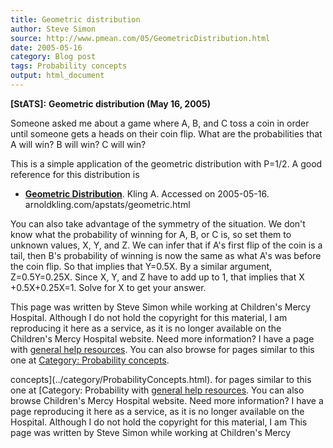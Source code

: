 ```yaml
---
title: Geometric distribution
author: Steve Simon
source: http://www.pmean.com/05/GeometricDistribution.html
date: 2005-05-16
category: Blog post
tags: Probability concepts
output: html_document
---
```

**[StATS]:** **Geometric distribution (May 16,
2005)**

Someone asked me about a game where A, B, and C toss a coin in order
until someone gets a heads on their coin flip. What are the
probabilities that A will win? B will win? C will win?

This is a simple application of the geometric distribution with P=1/2. A
good reference for this distribution is

-   **[Geometric
    Distribution](http://arnoldkling.com/apstats/geometric.html%20)**.
    Kling A. Accessed on 2005-05-16.
    arnoldkling.com/apstats/geometric.html

You can also take advantage of the symmetry of the situation. We don\'t
know what the probability of winning for A, B, or C is, so set them to
unknown values, X, Y, and Z. We can infer that if A\'s first flip of the
coin is a tail, then B\'s probability of winning is now the same as what
A\'s was before the coin flip. So that implies that Y=0.5X. By a similar
argument, Z=0.5Y=0.25X. Since X, Y, and Z have to add up to 1, that
implies that X +0.5X+0.25X=1. Solve for X to get your answer.

This page was written by Steve Simon while working at Children\'s Mercy
Hospital. Although I do not hold the copyright for this material, I am
reproducing it here as a service, as it is no longer available on the
Children\'s Mercy Hospital website. Need more information? I have a page
with [general help resources](../GeneralHelp.html). You can also browse
for pages similar to this one at [Category: Probability
concepts](../category/ProbabilityConcepts.html).
<!---More--->
concepts](../category/ProbabilityConcepts.html).
for pages similar to this one at [Category: Probability
with [general help resources](../GeneralHelp.html). You can also browse
Children\'s Mercy Hospital website. Need more information? I have a page
reproducing it here as a service, as it is no longer available on the
Hospital. Although I do not hold the copyright for this material, I am
This page was written by Steve Simon while working at Children\'s Mercy

<!---Do not use
**[StATS]:** **Geometric distribution (May 16,
This page was written by Steve Simon while working at Children\'s Mercy
Hospital. Although I do not hold the copyright for this material, I am
reproducing it here as a service, as it is no longer available on the
Children\'s Mercy Hospital website. Need more information? I have a page
with [general help resources](../GeneralHelp.html). You can also browse
for pages similar to this one at [Category: Probability
concepts](../category/ProbabilityConcepts.html).
--->

